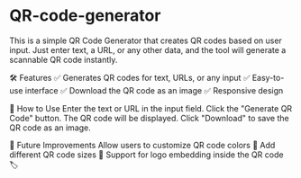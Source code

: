 # QR-code-generator
This is a simple QR Code Generator that creates QR codes based on user input. Just enter text, a URL, or any other data, and the tool will generate a scannable QR code instantly.

🛠 Features
✅ Generates QR codes for text, URLs, or any input
✅ Easy-to-use interface
✅ Download the QR code as an image
✅ Responsive design

🚀 How to Use
Enter the text or URL in the input field.
Click the "Generate QR Code" button.
The QR code will be displayed.
Click "Download" to save the QR code as an image.

🎯 Future Improvements
Allow users to customize QR code colors 🎨
Add different QR code sizes 📏
Support for logo embedding inside the QR code 🏷️
